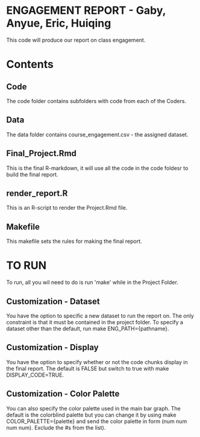 # ENGAGEMENT REPORT - Gaby, Anyue, Eric, Huiqing 
This code will produce our report on class engagement. 

# Contents
## Code
The code folder contains subfolders with code from each of the Coders. 
  
## Data 
The data folder contains course_engagement.csv - the assigned dataset. 

## Final_Project.Rmd
This is the final R-markdown, it will use all the code in the code foldesr to build the final report.

## render_report.R
This is an R-script to render the Project.Rmd file.

## Makefile 
This makefile sets the rules for making the final report.

# TO RUN
To run, all you wil need to do is run 'make' while in the Project Folder. 

## Customization - Dataset
You have the option to specific a new dataset to run the report on. The only constraint is that it must be contained in the project folder. To specify a dataset other than the default, run  make ENG_PATH={pathname}. 

## Customization - Display
You have the option to specify whether or not the code chunks display in the final report. The default is FALSE but switch to true with make DISPLAY_CODE=TRUE.

## Customization - Color Palette
You can also specify the color palette used in the main bar graph. The default is the colorblind palette but you can change it by using  make COLOR_PALETTE={palette} and send the color palette in form (num num num num). Exclude the #s from the list). 